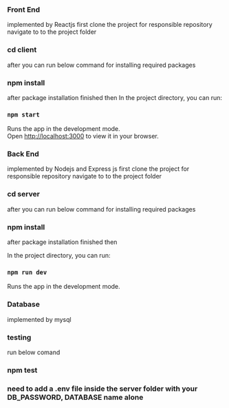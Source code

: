 ### Front End 
implemented by Reactjs
 first clone the project for responsible repository
 navigate to to the project folder 
 ### cd client
 
 after you can run below command for installing required packages 
 ### npm install
 
after package installation finished then 
In the project directory, you can run:

### `npm start`

Runs the app in the development mode.\
Open [http://localhost:3000](http://localhost:3000) to view it in your browser.


### Back End 
implemented by Nodejs and Express js
 first clone the project for responsible repository
 navigate to to the project folder 
 ### cd server
 after you can run below command for installing required packages
 
 ### npm install
after package installation finished then 

In the project directory, you can run:
### `npm run dev`

Runs the app in the development mode.

### Database 
implemented by mysql

### testing 
run below comand
### npm test

### need to add a .env file inside the server folder with your DB_PASSWORD, DATABASE name alone 
